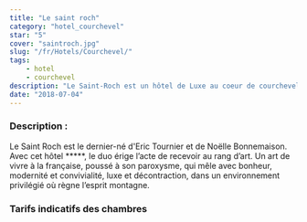 ```yaml
---
title: "Le saint roch"
category: "hotel_courchevel"
star: "5"
cover: "saintroch.jpg"
slug: "/fr/Hotels/Courchevel/"
tags:
    - hotel
    - courchevel
description: "Le Saint-Roch est un hôtel de Luxe au coeur de courchevel, Ski et cocooning à 2 pas des pistes, restaurant gastronomique, spa . "
date: "2018-07-04"
--- 
```


### Description : 
Le Saint Roch est le dernier-né d'Eric Tournier et de Noëlle Bonnemaison. Avec cet hôtel *****, le duo érige l’acte de recevoir au rang d’art. Un art de vivre à la française, poussé à son paroxysme, qui mêle avec bonheur, modernité et convivialité, luxe et décontraction, dans un environnement privilégié où règne l’esprit montagne.

### Tarifs indicatifs des chambres